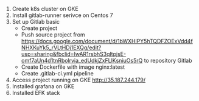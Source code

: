 1. Create k8s cluster on GKE
2. Install gitlab-runner serivce on Centos 7
3. Set up Gitlab basic
   - Create project
   - Push source project from https://docs.google.com/document/d/1bWXHlPY5hTQDFZOExVdd4fNHXKuYk5_rVLtHDj1EXQg/edit?usp=sharing&fbclid=IwAR1rsbhS3qltpjsE-omf7aUn4d1tnRbolrvia_edUdkjZxFLlKsniuOs5rQ to repository Gitlab
   - Create Dockerfile with image nginx:latest
   - Create  .gitlab-ci.yml pipeline 
4. Access project running on GKE
http://35.187.244.179/
5. Installed grafana on GKE
6. Installed EFK stack

